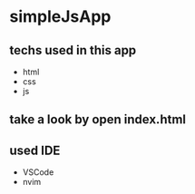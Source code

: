 # simpleJsApp
## techs used in this app
 - html
 - css
 - js

## take a look by open index.html

## used IDE
- VSCode
- nvim
